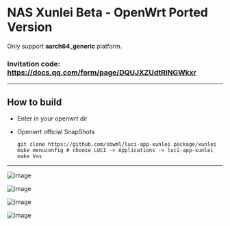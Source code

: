 # NAS Xunlei Beta - OpenWrt Ported Version

Only support **aarch64_generic** platform.

### Invitation code: https://docs.qq.com/form/page/DQUJXZUdtRlNGWkxr

------------

## How to build

- Enter in your openwrt dir

- Openwrt official SnapShots

  ```shell
  git clone https://github.com/sbwml/luci-app-xunlei package/xunlei
  make menuconfig # choose LUCI -> Applications -> luci-app-xunlei
  make V=s
  ```

------------

![image](https://user-images.githubusercontent.com/16485166/231182209-e45c2a65-8d44-4727-bcc3-5ec413864222.png)

![image](https://user-images.githubusercontent.com/16485166/231182422-5715f542-8735-4c89-ad15-1d4684317ede.png)

![image](https://user-images.githubusercontent.com/16485166/231191857-162772e5-05f7-4500-8fa2-7019ece7b977.png)

![image](https://user-images.githubusercontent.com/16485166/231191996-2eaad794-c41b-45c7-8c35-7ba879818aed.png)
